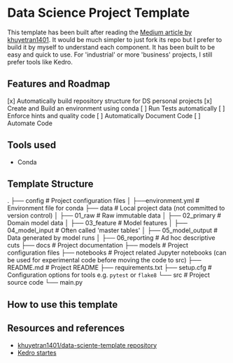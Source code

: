 # Data Science Project Template

This template has been built after reading the [Medium article by khuyetran1401](https://towardsdatascience.com/how-to-structure-an-ml-project-for-reproducibility-and-maintainability-54d5e53b4c82?sk=c3d05ae5b8ccc95822618d0dacfad8a4).
It would be much simpler to just fork its repo but I prefer to build it by myself to understand each component.
It has been built to be easy and quick to use. For 'industrial' or more 'business' projects, I still prefer tools like Kedro.

## Features and Roadmap

[x] Automatically build repository structure for DS personal projects 
[x] Create and Build an environment using conda
[ ] Run Tests automatically
[ ] Enforce hints and quality code
[ ] Automatically Document Code
[ ] Automate Code

## Tools used

- Conda

## Template Structure

.
├── config                       # Project configuration files
│   ├──environment.yml           # Environment file for conda
├── data                         # Local project data (not committed to version control)
│   ├── 01_raw                   # Raw immutable data
│   ├── 02_primary               # Domain model data
│   ├── 03_feature               # Model features
│   ├── 04_model_input           # Often called 'master tables'
│   ├── 05_model_output          # Data generated by model runs
│   ├── 06_reporting             # Ad hoc descriptive cuts
├── docs                         # Project documentation
├── models                       # Project configuration files
├── notebooks                    # Project related Jupyter notebooks (can be used for experimental code before moving the code to src)
├── README.md                    # Project README
├── requirements.txt
├── setup.cfg                    # Configuration options for tools e.g. `pytest` or `flake8`
└── src                          # Project source code
    └── main.py

## How to use this template

## Resources and references

- [khuyetran1401/data-sciente-template repository](https://github.com/khuyentran1401/data-science-template/blob/dvc-poetry/README.md)
- [Kedro startes](https://github.com/kedro-org/kedro-starters)